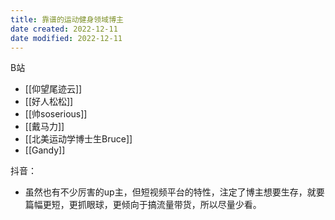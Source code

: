 ```yaml
---
title: 靠谱的运动健身领域博主
date created: 2022-12-11
date modified: 2022-12-11
---
```


B站

- [[仰望尾迹云]]
- [[好人松松]]
- [[帅soserious]]
- [[戴马力]]
- [[北美运动学博士生Bruce]]
- [[Gandy]]

抖音：

- 虽然也有不少厉害的up主，但短视频平台的特性，注定了博主想要生存，就要篇幅更短，更抓眼球，更倾向于搞流量带货，所以尽量少看。
